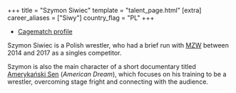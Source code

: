 +++
title = "Szymon Siwiec"
template = "talent_page.html"
[extra]
career_aliases = ["Siwy"]
country_flag = "PL"
+++

* [Cagematch profile](https://www.cagematch.net/?id=2&nr=24750)

Szymon Siwiec is a Polish wrestler, who had a brief run with [MZW](@/o/mzw.md) between 2014 and 2017 as a singles competitor.

Szymon is also the main character of a short documentary titled [Amerykański Sen](@/a/american-dream.md) (_American Dream_), which focuses on his training to be a wrestler, overcoming stage fright and connecting with the audience.
